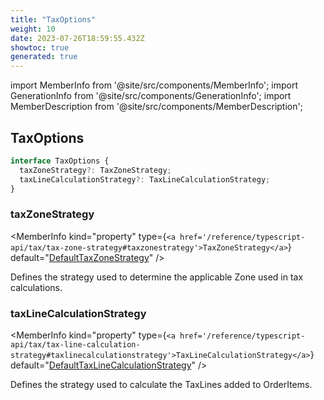 ```yaml
---
title: "TaxOptions"
weight: 10
date: 2023-07-26T18:59:55.432Z
showtoc: true
generated: true
---
```

<!-- This file was generated from the Vendure source. Do not modify. Instead, re-run the "docs:build" script -->
import MemberInfo from '@site/src/components/MemberInfo';
import GenerationInfo from '@site/src/components/GenerationInfo';
import MemberDescription from '@site/src/components/MemberDescription';


## TaxOptions

<GenerationInfo sourceFile="packages/core/src/config/vendure-config.ts" sourceLine="825" packageName="@vendure/core" />



```ts title="Signature"
interface TaxOptions {
  taxZoneStrategy?: TaxZoneStrategy;
  taxLineCalculationStrategy?: TaxLineCalculationStrategy;
}
```

<div className="members-wrapper">

### taxZoneStrategy

<MemberInfo kind="property" type={`<a href='/reference/typescript-api/tax/tax-zone-strategy#taxzonestrategy'>TaxZoneStrategy</a>`} default="<a href='/reference/typescript-api/tax/default-tax-zone-strategy#defaulttaxzonestrategy'>DefaultTaxZoneStrategy</a>"   />

Defines the strategy used to determine the applicable Zone used in tax calculations.
### taxLineCalculationStrategy

<MemberInfo kind="property" type={`<a href='/reference/typescript-api/tax/tax-line-calculation-strategy#taxlinecalculationstrategy'>TaxLineCalculationStrategy</a>`} default="<a href='/reference/typescript-api/tax/default-tax-line-calculation-strategy#defaulttaxlinecalculationstrategy'>DefaultTaxLineCalculationStrategy</a>"   />

Defines the strategy used to calculate the TaxLines added to OrderItems.


</div>
